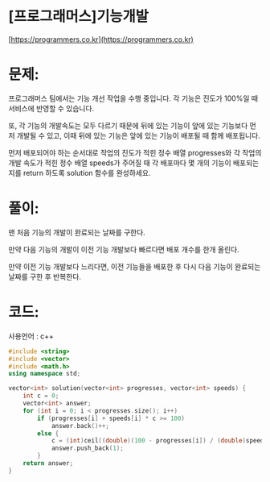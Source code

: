 # [프로그래머스]기능개발

[https://programmers.co.kr](https://programmers.co.kr)

# 문제:

프로그래머스 팀에서는 기능 개선 작업을 수행 중입니다. 각 기능은 진도가 100%일 때 서비스에 반영할 수 있습니다.



또, 각 기능의 개발속도는 모두 다르기 때문에 뒤에 있는 기능이 앞에 있는 기능보다 먼저 개발될 수 있고, 이때 뒤에 있는 기능은 앞에 있는 기능이 배포될 때 함께 배포됩니다.



먼저 배포되어야 하는 순서대로 작업의 진도가 적힌 정수 배열 progresses와 각 작업의 개발 속도가 적힌 정수 배열 speeds가 주어질 때 각 배포마다 몇 개의 기능이 배포되는지를 return 하도록 solution 함수를 완성하세요.



# **풀이:**
맨 처음 기능의 개발이 완료되는 날짜를 구한다.

만약 다음 기능의 개발이 이전 기능 개발보다 빠르다면 배포 개수를 한개 올린다.

만약 이전 기능 개발보다 느리다면, 이전 기능들을 배포한 후 다시 다음 기능이 완료되는 날짜를 구한 후 반복한다.

 

# **코드:**
사용언어 : c++
```c++
#include <string>
#include <vector>
#include <math.h>
using namespace std;

vector<int> solution(vector<int> progresses, vector<int> speeds) {
    int c = 0;
	vector<int> answer;
	for (int i = 0; i < progresses.size(); i++)
		if (progresses[i] + speeds[i] * c >= 100)
			answer.back()++;
		else {
			c = (int)ceil((double)(100 - progresses[i]) / (double)speeds[i]);
			answer.push_back(1);
		}
    return answer;
}
```

